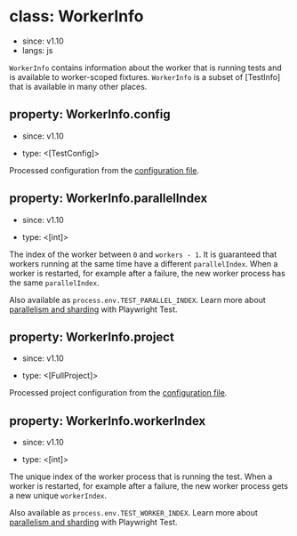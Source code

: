 # class: WorkerInfo
* since: v1.10
* langs: js

`WorkerInfo` contains information about the worker that is running tests and is available to worker-scoped fixtures. `WorkerInfo` is a subset of [TestInfo] that is available in many other places.

## property: WorkerInfo.config
* since: v1.10
- type: <[TestConfig]>

Processed configuration from the [configuration file](../test-configuration.md).


## property: WorkerInfo.parallelIndex
* since: v1.10
- type: <[int]>

The index of the worker between `0` and `workers - 1`. It is guaranteed that workers running at the same time have a different `parallelIndex`. When a worker is restarted, for example after a failure, the new worker process has the same `parallelIndex`.

Also available as `process.env.TEST_PARALLEL_INDEX`. Learn more about [parallelism and sharding](../test-parallel.md) with Playwright Test.


## property: WorkerInfo.project
* since: v1.10
- type: <[FullProject]>

Processed project configuration from the [configuration file](../test-configuration.md).


## property: WorkerInfo.workerIndex
* since: v1.10
- type: <[int]>

The unique index of the worker process that is running the test. When a worker is restarted, for example after a failure, the new worker process gets a new unique `workerIndex`.

Also available as `process.env.TEST_WORKER_INDEX`. Learn more about [parallelism and sharding](../test-parallel.md) with Playwright Test.
